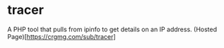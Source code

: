 # tracer
A PHP tool that pulls from ipinfo to get details on an IP address. (Hosted Page)[https://crgmg.com/sub/tracer]
